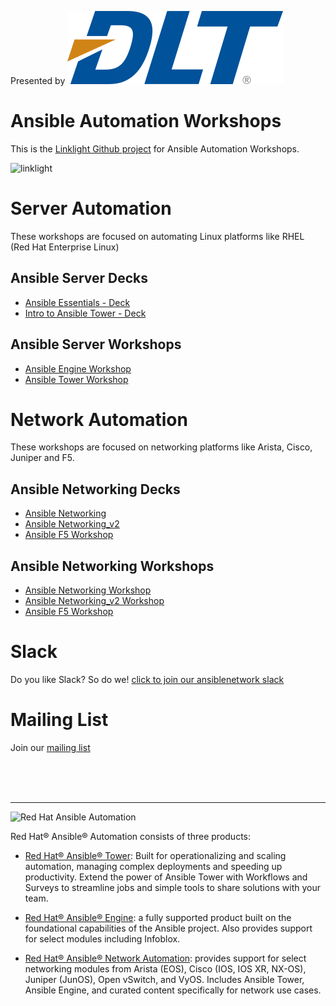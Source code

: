 Presented by ![DLT](images/DLT-Logo-Transparent-Background.png)

# Ansible Automation Workshops
This is the [Linklight Github project](https://github.com/network-automation/linklight) for Ansible Automation Workshops.

![linklight](images/linklight.png)

# Server Automation
These workshops are focused on automating Linux platforms like RHEL (Red Hat Enterprise Linux)

## Ansible Server Decks

- [Ansible Essentials - Deck](decks/ansible-essentials.html)
- [Intro to Ansible Tower - Deck](decks/intro-to-ansible-tower.html)

## Ansible Server Workshops

- [Ansible Engine Workshop](exercises/ansible_engine/README.md)  
- [Ansible Tower Workshop](exercises/ansible_tower/README.md)  

# Network Automation
These workshops are focused on networking platforms like Arista, Cisco, Juniper and F5.

## Ansible Networking Decks

- [Ansible Networking](decks/ansible-networking.html)
- [Ansible Networking_v2](decks/ansible_network_v2.html)
- [Ansible F5 Workshop](decks/ansible_f5.pdf)

## Ansible Networking Workshops

- [Ansible Networking Workshop](exercises/networking/README.md)
- [Ansible Networking_v2 Workshop](exercises/networking_v2/README.md)  
- [Ansible F5 Workshop](exercises/ansible_f5/README.md)  


# Slack
Do you like Slack?  So do we! [click to join our ansiblenetwork slack](https://join.slack.com/t/ansiblenetwork/shared_invite/enQtMzEyMTcxMTE5NjM3LWIyMmQ4YzNhYTA4MjA2OTRhZDQzMTZkNWZlN2E3NzhhMWQ5ZTdmNmViNjk2M2JkYzJjODhjMjVjMGUxZjc2MWE)

# Mailing List
Join our [mailing list](https://www.redhat.com/mailman/listinfo/linklight)

<br><br><br>

 ---
![Red Hat Ansible Automation](images/rh-ansible-automation.png)


Red Hat® Ansible® Automation consists of three products:

- [Red Hat® Ansible® Tower](https://www.ansible.com/tower): Built for operationalizing and scaling automation, managing complex deployments and speeding up productivity. Extend the power of Ansible Tower with Workflows and Surveys to streamline jobs and simple tools to share solutions with your team.

- [Red Hat® Ansible® Engine](https://www.ansible.com/ansible-engine): a fully supported product built on the foundational capabilities of the Ansible project. Also provides support for select modules including Infoblox.

- [Red Hat® Ansible® Network Automation](https://www.ansible.com/networking): provides support for select networking modules from Arista (EOS), Cisco (IOS, IOS XR, NX-OS), Juniper (JunOS), Open vSwitch, and VyOS. Includes Ansible Tower, Ansible Engine, and curated content specifically for network use cases.
